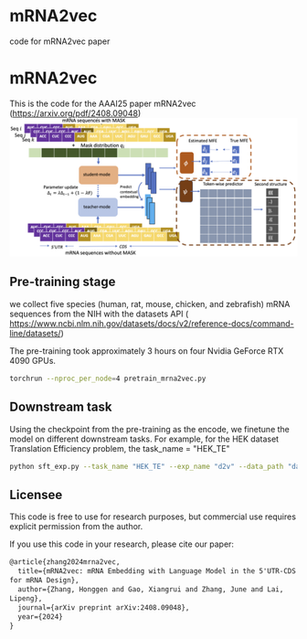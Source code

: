 # mRNA2vec
code for mRNA2vec paper
# mRNA2vec
This is the code for the AAAI25 paper mRNA2vec (https://arxiv.org/pdf/2408.09048)
![Alt text](./diagram_mRNA2vec.png)

## Pre-training stage 
we collect five species (human, rat, mouse, chicken, and zebrafish) mRNA sequences from the NIH with the datasets API ( https://www.ncbi.nlm.nih.gov/datasets/docs/v2/reference-docs/command-line/datasets/)

The pre-training took approximately 3 hours on four Nvidia GeForce RTX 4090 GPUs.
```bash
torchrun --nproc_per_node=4 pretrain_mrna2vec.py
```

## Downstream task
Using the checkpoint from the pre-training as the encode, we finetune the model on different downstream tasks.
For example, for the HEK dataset Translation Efficiency problem, the task_name = "HEK_TE"
```bash
python sft_exp.py --task_name "HEK_TE" --exp_name "d2v" --data_path "data1" --model_name "model_d2v_mfe0.1_ss0.001_specific.pt" --load_model True --cuda_device "3"
```

## Licensee 
This code is free to use for research purposes, but commercial use requires explicit permission from the author.

If you use this code in your research, please cite our paper:
```
@article{zhang2024mrna2vec,
  title={mRNA2vec: mRNA Embedding with Language Model in the 5'UTR-CDS for mRNA Design},
  author={Zhang, Honggen and Gao, Xiangrui and Zhang, June and Lai, Lipeng},
  journal={arXiv preprint arXiv:2408.09048},
  year={2024}
}


